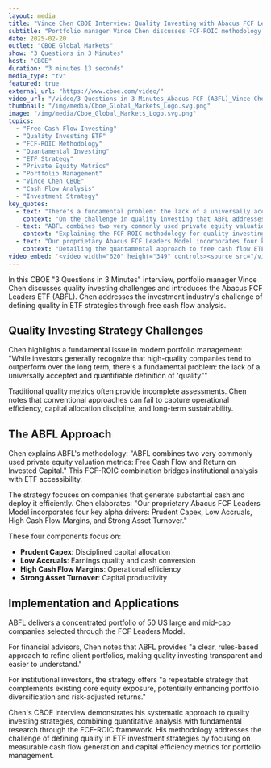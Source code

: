 ```yaml
---
layout: media
title: "Vince Chen CBOE Interview: Quality Investing with Abacus FCF Leaders ETF (ABFL) - Free Cash Flow Strategy"
subtitle: "Portfolio manager Vince Chen discusses FCF-ROIC methodology for quality investing on CBOE"
date: 2025-02-20
outlet: "CBOE Global Markets"
show: "3 Questions in 3 Minutes"
host: "CBOE"
duration: "3 minutes 13 seconds"
media_type: "tv"
featured: true
external_url: "https://www.cboe.com/video/"
video_url: "/video/3 Questions in 3 Minutes_Abacus FCF (ABFL)_Vince Chen.mp4"
thumbnail: "/img/media/Cboe_Global_Markets_Logo.svg.png"
image: "/img/media/Cboe_Global_Markets_Logo.svg.png"
topics:
  - "Free Cash Flow Investing"
  - "Quality Investing ETF"
  - "FCF-ROIC Methodology"
  - "Quantamental Investing"
  - "ETF Strategy"
  - "Private Equity Metrics"
  - "Portfolio Management"
  - "Vince Chen CBOE"
  - "Cash Flow Analysis"
  - "Investment Strategy"
key_quotes:
  - text: "There's a fundamental problem: the lack of a universally accepted and quantifiable definition of 'quality.'"
    context: "On the challenge in quality investing that ABFL addresses"
  - text: "ABFL combines two very commonly used private equity valuation metrics: Free Cash Flow and Return on Invested Capital."
    context: "Explaining the FCF-ROIC methodology for quality investing strategies"
  - text: "Our proprietary Abacus FCF Leaders Model incorporates four key alpha drivers: Prudent Capex, Low Accruals, High Cash Flow Margins, and Strong Asset Turnover."
    context: "Detailing the quantamental approach to free cash flow ETF investing"
video_embed: '<video width="620" height="349" controls><source src="/video/3 Questions in 3 Minutes_Abacus FCF (ABFL)_Vince Chen.mp4" type="video/mp4">Your browser does not support the video tag.</video>'
---
```


In this CBOE "3 Questions in 3 Minutes" interview, portfolio manager Vince Chen discusses quality investing challenges and introduces the Abacus FCF Leaders ETF (ABFL). Chen addresses the investment industry's challenge of defining quality in ETF strategies through free cash flow analysis.

## Quality Investing Strategy Challenges

Chen highlights a fundamental issue in modern portfolio management: "While investors generally recognize that high-quality companies tend to outperform over the long term, there's a fundamental problem: the lack of a universally accepted and quantifiable definition of 'quality.'"

Traditional quality metrics often provide incomplete assessments. Chen notes that conventional approaches can fail to capture operational efficiency, capital allocation discipline, and long-term sustainability.

## The ABFL Approach

Chen explains ABFL's methodology: "ABFL combines two very commonly used private equity valuation metrics: Free Cash Flow and Return on Invested Capital." This FCF-ROIC combination bridges institutional analysis with ETF accessibility.

The strategy focuses on companies that generate substantial cash and deploy it efficiently. Chen elaborates: "Our proprietary Abacus FCF Leaders Model incorporates four key alpha drivers: Prudent Capex, Low Accruals, High Cash Flow Margins, and Strong Asset Turnover."

These four components focus on:
- **Prudent Capex**: Disciplined capital allocation
- **Low Accruals**: Earnings quality and cash conversion  
- **High Cash Flow Margins**: Operational efficiency
- **Strong Asset Turnover**: Capital productivity

## Implementation and Applications

ABFL delivers a concentrated portfolio of 50 US large and mid-cap companies selected through the FCF Leaders Model. 

For financial advisors, Chen notes that ABFL provides "a clear, rules-based approach to refine client portfolios, making quality investing transparent and easier to understand."

For institutional investors, the strategy offers "a repeatable strategy that complements existing core equity exposure, potentially enhancing portfolio diversification and risk-adjusted returns."

Chen's CBOE interview demonstrates his systematic approach to quality investing strategies, combining quantitative analysis with fundamental research through the FCF-ROIC framework. His methodology addresses the challenge of defining quality in ETF investment strategies by focusing on measurable cash flow generation and capital efficiency metrics for portfolio management.


